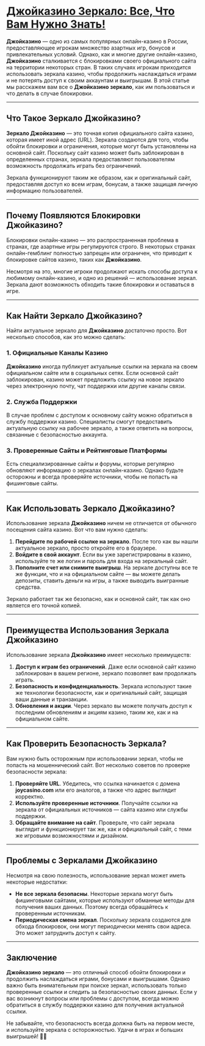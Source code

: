 # [Джойказино Зеркало: Все, Что Вам Нужно Знать!](https://rpc30.call2me.pro/?/ru/registration?apkpop=0\&partner=p24970p3289525p8e5d)

**Джойказино** — одно из самых популярных онлайн-казино в России, предоставляющее игрокам множество азартных игр, бонусов и привлекательных условий. Однако, как и многие другие онлайн-казино, **Джойказино** сталкивается с блокировками своего официального сайта на территории некоторых стран. В таких случаях игрокам приходится использовать зеркала казино, чтобы продолжить наслаждаться играми и не потерять доступ к своим аккаунтам и выигрышам. В этой статье мы расскажем вам все о **Джойказино зеркало**, как им пользоваться и что делать в случае блокировки.

***

## Что Такое Зеркало Джойказино?

**Зеркало Джойказино** — это точная копия официального сайта казино, которая имеет иной адрес (URL). Зеркала создаются для того, чтобы обойти блокировки и ограничения, которые могут быть установлены на основной сайт. Поскольку сайт казино может быть заблокирован в определенных странах, зеркала предоставляют пользователям возможность продолжать играть без ограничений.

Зеркала функционируют таким же образом, как и оригинальный сайт, предоставляя доступ ко всем играм, бонусам, а также защищая личную информацию пользователей.

***

## Почему Появляются Блокировки Джойказино?

Блокировки онлайн-казино — это распространенная проблема в странах, где азартные игры регулируются строго. В некоторых странах онлайн-гемблинг полностью запрещен или ограничен, что приводит к блокировке сайтов казино, таких как **Джойказино**.

Несмотря на это, многие игроки продолжают искать способы доступа к любимому онлайн-казино, и одно из решений — использование зеркал. Зеркала дают возможность обходить такие блокировки и оставаться в игре.

***

## Как Найти Зеркало Джойказино?

Найти актуальное зеркало для **Джойказино** достаточно просто. Вот несколько способов, как это можно сделать:

### 1. **Официальные Каналы Казино**

**Джойказино** иногда публикует актуальные ссылки на зеркала на своем официальном сайте или в социальных сетях. Если основной сайт заблокирован, казино может предложить ссылку на новое зеркало через электронную почту, чат поддержки или другие каналы связи.

### 2. **Служба Поддержки**

В случае проблем с доступом к основному сайту можно обратиться в службу поддержки казино. Специалисты смогут предоставить актуальную ссылку на рабочее зеркало, а также ответить на вопросы, связанные с безопасностью аккаунта.

### 3. **Проверенные Сайты и Рейтинговые Платформы**

Есть специализированные сайты и форумы, которые регулярно обновляют информацию о зеркалах онлайн-казино. Однако будьте осторожны и всегда проверяйте источники, чтобы не попасть на фишинговые сайты.

***

## Как Использовать Зеркало Джойказино?

Использование зеркала **Джойказино** ничем не отличается от обычного посещения сайта казино. Вот что вам нужно сделать:

1. **Перейдите по рабочей ссылке на зеркало**. После того как вы нашли актуальное зеркало, просто откройте его в браузере.
2. **Войдите в свой аккаунт**. Если вы уже зарегистрированы в казино, используйте те же логин и пароль для входа на зеркальный сайт.
3. **Пополните счет или снимите выигрыш**. На зеркале доступны все те же функции, что и на официальном сайте — вы можете делать депозиты, ставить деньги на игры, а также выводить выигранные средства.

Зеркало работает так же безопасно, как и основной сайт, так как оно является его точной копией.

***

## Преимущества Использования Зеркала Джойказино

Использование зеркала **Джойказино** имеет несколько преимуществ:

1. **Доступ к играм без ограничений**. Даже если основной сайт казино заблокирован в вашем регионе, зеркало позволяет вам продолжать играть.
2. **Безопасность и конфиденциальность**. Зеркала используют такие же технологии безопасности, как и оригинальный сайт, защищая ваши данные и транзакции.
3. **Обновления и акции**. Через зеркало вы можете получать доступ к последним обновлениям и акциям казино, таким же, как и на официальном сайте.

***

## Как Проверить Безопасность Зеркала?

Вам нужно быть осторожным при использовании зеркал, чтобы не попасть на мошеннический сайт. Вот несколько советов по проверке безопасности зеркала:

1. **Проверяйте URL**. Убедитесь, что ссылка начинается с домена **joycasino.com** или его аналогов, а также что адрес выглядит корректно.
2. **Используйте проверенные источники**. Получайте ссылки на зеркала от официальных источников — сайта казино или службы поддержки.
3. **Обращайте внимание на сайт**. Проверьте, что сайт зеркала выглядит и функционирует так же, как и официальный сайт, с теми же игровыми возможностями и дизайном.

***

## Проблемы с Зеркалами Джойказино

Несмотря на свою полезность, использование зеркал может иметь некоторые недостатки:

* **Не все зеркала безопасны**. Некоторые зеркала могут быть фишинговыми сайтами, которые используют обманные методы для получения ваших данных. Поэтому всегда обращайтесь к проверенным источникам.
* **Периодическая смена зеркал**. Поскольку зеркала создаются для обхода блокировок, они могут периодически менять свои адреса. Это может затруднить доступ к сайту.

***

## Заключение

**Джойказино зеркало** — это отличный способ обойти блокировки и продолжить наслаждаться играми, бонусами и выигрышами. Однако важно быть внимательным при поиске зеркал, использовать только проверенные ссылки и следить за безопасностью своих данных. Если у вас возникнут вопросы или проблемы с доступом, всегда можно обратиться в службу поддержки казино для получения актуальной ссылки.

Не забывайте, что безопасность всегда должна быть на первом месте, и используйте зеркала с осторожностью. Удачи в играх и больших выигрышей! 🎰✨
